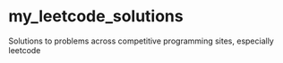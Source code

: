 # my_leetcode_solutions
Solutions to problems across competitive programming sites, especially leetcode
